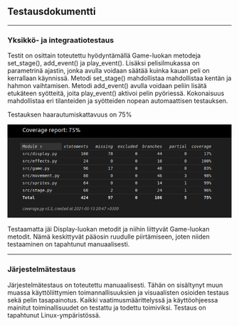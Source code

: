 
## Testausdokumentti

-----------------------------------------------------------------------------------------------------------------------------------------------------------------

### Yksikkö- ja integraatiotestaus

Testit on osittain toteutettu hyödyntämällä Game-luokan metodeja set_stage(), add_event() ja play_event(). Lisäksi pelisilmukassa on parametrinä ajastin, jonka avulla voidaan säätää kuinka kauan peli on kerrallaan käynnissä. Metodi set_stage() mahdollistaa mahdollistaa kentän ja hahmon vaihtamisen. Metodi add_event() avulla voidaan peliin lisätä etukäteen syötteitä, joita play_event() aktivoi pelin pyöriessä. Kokonaisuus mahdollistaa eri tilanteiden ja syötteiden nopean automaattisen testauksen.

Testauksen haarautumiskattavuus on 75%

![](/dokumentaatio/kuvat/coverage.png)

Testaamatta jäi Display-luokan metodit ja niihin liittyvät Game-luokan metodit. Nämä keskittyvät pääosin ruudulle piirtämiseen, joten niiden testaaminen on tapahtunut manuaalisesti.

---------------------------------------------------------------------------------------------------------------------------------------------------------------------

### Järjestelmätestaus

Järjestelmätestaus on toteutettu manuaalisesti. Tähän on sisältynyt muun muassa käyttöliittymien toimannallisuuksien ja visuaalisten osioiden testaus sekä pelin tasapainotus. Kaikki vaatimusmäärittelyssä ja käyttöohjeessa mainitut toiminallisuudet on testattu ja todettu toimiviksi. Testaus on tapahtunut Linux-ympäristössä.